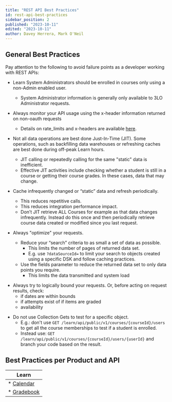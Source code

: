 ```yaml
---
title: "REST API Best Practices"
id: rest-api-best-practices
sidebar_position: 2
published: "2023-10-11"
edited: "2023-10-11"
author: Davey Herrera, Mark O'Neil
---
```


## General Best Practices

Pay attention to the following to avoid failure points as a developer working with REST APIs:

- Learn System Administrators should be enrolled in courses only using a non-Admin enabled user.

  - System Administrator information is generally only available to 3LO Administrator requests.

- Always monitor your API usage using the x-header information returned on non-oauth requests

  - Details on rate_limits and x-headers are available [here](https://docs.anthology.com/docs/developer-portal/production-groups-rest-api-and-site-registration-limits#rest-api-calls-limit).

- Not all data operations are best done Just-In-Time (JIT).
  Some operations, such as backfilling data warehouses or refreshing caches are best done during off-peak Learn hours.

  - JIT calling or repeatedly calling for the same "static" data is inefficient.
  - Effective JIT activities include checking whether a student is still in a course or getting their course grades. In these cases, data that may change.

- Cache infrequently changed or “static” data and refresh periodically.

  - This reduces repetitive calls.
  - This reduces integration performance impact.
  - Don’t JIT retrieve ALL Courses for example as that data changes infrequently. Instead do this once and then periodically retrieve course data created or modified since you last request.

- Always "optimize" your requests.
  - Reduce your “search” criteria to as small a set of data as possible.
    - This limits the number of pages of returned data set.
    - E.g. use `?dataSourceId=` to limit your search to objects created using a specific DSK and follow caching practices.
  - Use the fields parameter to reduce the returned data set to only data points you require.
    - This limits the data transmitted and system load

* Always try to logically bound your requests. Or, before acting on request results, check:
  - if dates are within bounds
  - if attempts exist of if items are graded
  - availability

- Do not use Collection Gets to test for a specific object.
  - E.g.: don't use `GET /learn/api/public/v1/courses/{courseId}/users` to get all the course memberships to test if a student is enrolled.
  - Instead use: `GET /learn/api/public/v1/courses/{courseId}/users/{userId}` and branch your code based on the result.

## Best Practices per Product and API

| Learn                                                                 |
| --------------------------------------------------------------------- |
| \* [Calendar](./hands-on/calendar-api.md#calendar-api-best-practices) |
| \* [Gradebook](./hands-on/gradebook.md#gradebook-api-best-practices)  |
